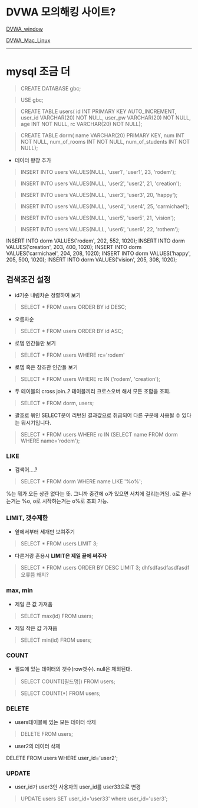 # DVWA 모의해킹 사이트?

[DVWA_window](https://m.blog.naver.com/PostView.nhn?blogId=sjhmc9695&logNo=221303220819&proxyReferer=https:%2F%2Fwww.google.com%2F)

[DVWA_Mac_Linux](http://coashanee5.blogspot.com/2018/07/kali-linux-dvwa-with-xampp.html)

---

# mysql 조금 더



> CREATE DATABASE gbc;


> USE gbc;


> CREATE TABLE users( 
    id INT PRIMARY KEY AUTO_INCREMENT,
    user_id VARCHAR(20) NOT NULL,
    user_pw VARCHAR(20) NOT NULL,
    age INT NOT NULL,
    rc VARCHAR(20) NOT NULL);


> CREATE TABLE dorm(
    name VARCHAR(20) PRIMARY KEY,
    num INT NOT NULL,
    num_of_rooms INT NOT NULL,
    num_of_students INT NOT NULL);

* 데이터 왕창 추가 

> INSERT INTO users VALUES(NULL, 'user1', 'user1', 23, 'rodem');


> INSERT INTO users VALUES(NULL, 'user2', 'user2', 21, 'creation');


> INSERT INTO users VALUES(NULL, 'user3', 'user3', 20, 'happy');


> INSERT INTO users VALUES(NULL, 'user4', 'user4', 25, 'carmichael');


> INSERT INTO users VALUES(NULL, 'user5', 'user5', 21, 'vision');


> INSERT INTO users VALUES(NULL, 'user6', 'user6', 22, 'rothem');


INSERT INTO dorm VALUES('rodem', 202, 552, 1020);
INSERT INTO dorm VALUES('creation', 203, 400, 1020);
INSERT INTO dorm VALUES('carmichael', 204, 208, 1020);
INSERT INTO dorm VALUES('happy', 205, 500, 1020);
INSERT INTO dorm VALUES('vision', 205, 308, 1020);



## 검색조건 설정


* id기준 내림차순 정렬하여 보기

> SELECT * FROM users ORDER BY id DESC;

* 오름차순

> SELECT * FROM users ORDER BY id ASC;



* 로뎀 인간들만 보기

> SELECT * FROM users WHERE rc='rodem'



* 로뎀 혹은 창조관 인간들 보기

> SELECT * FROM users WHERE rc IN ('rodem', 'creation');

* 두 테이블의 cross join..? 테이블끼리 크로스오버 해서 모든 조합을 조회. 
> SELECT * FROM dorm, users;


* 괄호로 묶인 SELECT문이 리턴된 결과값으로 취급되어 다른 구문에 사용될 수 있다는 뭐시기입니다.
> SELECT * FROM users WHERE rc IN (SELECT name FROM dorm WHERE name='rodem');


### LIKE

* 검색어....? 
> SELECT * FROM dorm WHERE name LIKE '%o%';

%는 뭐가 오든 상관 없다는 뜻. 그니까 중간에 o가 있으면 서치에 걸리는거임. 
o로 끝나는거는 %o, o로 시작하는거는 o%로 조회 가능. 


### LIMIT, 갯수제한

* 앞에서부터 세개만 보여주기
> SELECT * FROM users LIMIT 3;

* 다른거랑 혼용시 **LIMIT은 제일 끝에 써주자**
> SELECT * FROM users ORDER BY DESC LIMIT 3; dhfsdfasdfasdfasdf오류뜸 왜지?


### max, min

* 제일 큰 값 가져옴
> SELECT max(id) FROM users;

* 제일 작은 값 가져옴
> SELECT min(id) FROM users;

### COUNT

* 필드에 있는 데이터의 갯수(row갯수). null은 제외된대. 
> SELECT COUNT([필드명]) FROM users;

> SELECT COUNT(*) FROM users;



### DELETE


* users테이블에 있는 모든 데이터 삭제

> DELETE FROM users; 


* user2의 데이터 삭제

DELETE FROM users WHERE user_id='user2'; 



### UPDATE

* user_id가 user3인 사용자의 user_id를 user33으로 변경
> UPDATE users SET user_id='user33' where user_id='user3';

